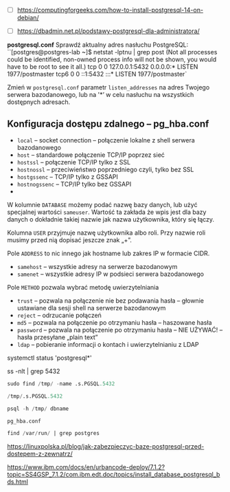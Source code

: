 - [ ] https://computingforgeeks.com/how-to-install-postgresql-14-on-debian/


- [ ] https://dbadmin.net.pl/podstawy-postgresql-dla-administratora/

**postgresql.conf**
Sprawdź aktualny adres nasłuchu PostgreSQL:
``[postgres@postgres-lab ~]$ netstat -lptnu | grep post 
(Not all processes could be identified, non-owned process info will not be shown, you would have to be root to see it all.) 
tcp 0 0 127.0.0.1:5432 0.0.0.0:* LISTEN 1977/postmaster 
tcp6 0 0 ::1:5432 :::* LISTEN 1977/postmaster`


Zmień w `postgresql.conf` parametr `listen_addresses` na adres Twojego serwera bazodanowego, lub na '*’ w celu nasłuchu na wszystkich dostępnych adresach.

## Konfiguracja dostępu zdalnego – pg_hba.conf
-   `local` – socket connection – połączenie lokalne z shell serwera bazodanowego
-   `host` – standardowe połączenie TCP/IP poprzez sieć
-   `hostssl` – połączenie TCP/IP tylko z SSL
-   `hostnossl` – przeciwieństwo poprzedniego czyli, tylko bez SSL
-   `hostgssenc` – TCP/IP tylko z GSSAPI
-   `hostnogssenc` – TCP/IP tylko bez GSSAPI
- 

W kolumnie `DATABASE` możemy podać nazwę bazy danych, lub użyć specjalnej wartości `sameuser`. Wartość ta zakłada że wpis jest dla bazy danych o dokładnie takiej nazwie jak nazwa użytkownika, który się łączy.

Kolumna `USER` przyjmuje nazwę użytkownika albo roli. Przy nazwie roli musimy przed nią dopisać jeszcze znak „+”.

Pole `ADDRESS` to nic innego jak hostname lub zakres IP w formacie CIDR.
-   `samehost` – wszystkie adresy na serwerze bazodanowym
-   `samenet` – wszystkie adresy IP w podsieci serwera bazodanowego

Pole `METHOD` pozwala wybrać metodę uwierzytelniania
-   `trust` – pozwala na połączenie nie bez podawania hasła – głownie ustawiane dla sesji shell na serwerze bazodanowym
-   `reject` – odrzucanie połączeń
-   `md5` – pozwala na połączenie po otrzymaniu hasła – haszowane hasła
-   `password` – pozwala na połączenie po otrzymaniu hasła – NIE UŻYWAĆ! – hasła przesyłane  „plain text”
-   `ldap` – pobieranie informacji o kontach i uwierzytelnianiu z LDAP


systemctl status 'postgresql*'

ss -nlt | grep 5432

```sql
sudo find /tmp/ -name .s.PGSQL.5432

/tmp/.s.PGSQL.5432

psql -h /tmp/ dbname

pg_hba.conf

find /var/run/ | grep postgres
```

https://linuxpolska.pl/blog/jak-zabezpieczyc-baze-postgresql-przed-dostepem-z-zewnatrz/

https://www.ibm.com/docs/en/urbancode-deploy/7.1.2?topic=SS4GSP_7.1.2/com.ibm.edt.doc/topics/install_database_postgresql_bds.html